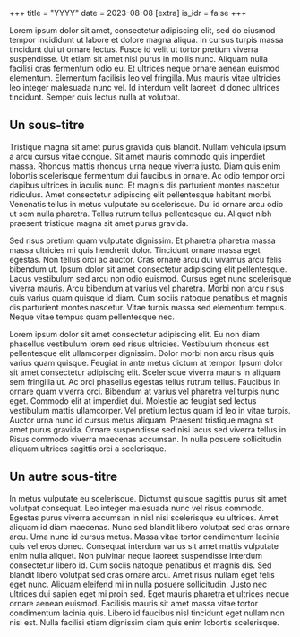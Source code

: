 +++
title = "YYYY"
date = 2023-08-08
[extra]
is_idr = false
+++

Lorem ipsum dolor sit amet, consectetur adipiscing elit, sed do eiusmod tempor incididunt ut labore et dolore magna aliqua. In cursus turpis massa tincidunt dui ut ornare lectus. Fusce id velit ut tortor pretium viverra suspendisse. Ut etiam sit amet nisl purus in mollis nunc. Aliquam nulla facilisi cras fermentum odio eu. Et ultrices neque ornare aenean euismod elementum. Elementum facilisis leo vel fringilla. Mus mauris vitae ultricies leo integer malesuada nunc vel. Id interdum velit laoreet id donec ultrices tincidunt. Semper quis lectus nulla at volutpat.


## Un sous-titre

Tristique magna sit amet purus gravida quis blandit. Nullam vehicula ipsum a arcu cursus vitae congue. Sit amet mauris commodo quis imperdiet massa. Rhoncus mattis rhoncus urna neque viverra justo. Diam quis enim lobortis scelerisque fermentum dui faucibus in ornare. Ac odio tempor orci dapibus ultrices in iaculis nunc. Et magnis dis parturient montes nascetur ridiculus. Amet consectetur adipiscing elit pellentesque habitant morbi. Venenatis tellus in metus vulputate eu scelerisque. Dui id ornare arcu odio ut sem nulla pharetra. Tellus rutrum tellus pellentesque eu. Aliquet nibh praesent tristique magna sit amet purus gravida.

Sed risus pretium quam vulputate dignissim. Et pharetra pharetra massa massa ultricies mi quis hendrerit dolor. Tincidunt ornare massa eget egestas. Non tellus orci ac auctor. Cras ornare arcu dui vivamus arcu felis bibendum ut. Ipsum dolor sit amet consectetur adipiscing elit pellentesque. Lacus vestibulum sed arcu non odio euismod. Cursus eget nunc scelerisque viverra mauris. Arcu bibendum at varius vel pharetra. Morbi non arcu risus quis varius quam quisque id diam. Cum sociis natoque penatibus et magnis dis parturient montes nascetur. Vitae turpis massa sed elementum tempus. Neque vitae tempus quam pellentesque nec.

Lorem ipsum dolor sit amet consectetur adipiscing elit. Eu non diam phasellus vestibulum lorem sed risus ultricies. Vestibulum rhoncus est pellentesque elit ullamcorper dignissim. Dolor morbi non arcu risus quis varius quam quisque. Feugiat in ante metus dictum at tempor. Ipsum dolor sit amet consectetur adipiscing elit. Scelerisque viverra mauris in aliquam sem fringilla ut. Ac orci phasellus egestas tellus rutrum tellus. Faucibus in ornare quam viverra orci. Bibendum at varius vel pharetra vel turpis nunc eget. Commodo elit at imperdiet dui. Molestie ac feugiat sed lectus vestibulum mattis ullamcorper. Vel pretium lectus quam id leo in vitae turpis. Auctor urna nunc id cursus metus aliquam. Praesent tristique magna sit amet purus gravida. Ornare suspendisse sed nisi lacus sed viverra tellus in. Risus commodo viverra maecenas accumsan. In nulla posuere sollicitudin aliquam ultrices sagittis orci a scelerisque.

## Un autre sous-titre


In metus vulputate eu scelerisque. Dictumst quisque sagittis purus sit amet volutpat consequat. Leo integer malesuada nunc vel risus commodo. Egestas purus viverra accumsan in nisl nisi scelerisque eu ultrices. Amet aliquam id diam maecenas. Nunc sed blandit libero volutpat sed cras ornare arcu. Urna nunc id cursus metus. Massa vitae tortor condimentum lacinia quis vel eros donec. Consequat interdum varius sit amet mattis vulputate enim nulla aliquet. Non pulvinar neque laoreet suspendisse interdum consectetur libero id. Cum sociis natoque penatibus et magnis dis. Sed blandit libero volutpat sed cras ornare arcu. Amet risus nullam eget felis eget nunc. Aliquam eleifend mi in nulla posuere sollicitudin. Justo nec ultrices dui sapien eget mi proin sed. Eget mauris pharetra et ultrices neque ornare aenean euismod. Facilisis mauris sit amet massa vitae tortor condimentum lacinia quis. Libero id faucibus nisl tincidunt eget nullam non nisi est. Nulla facilisi etiam dignissim diam quis enim lobortis scelerisque.




